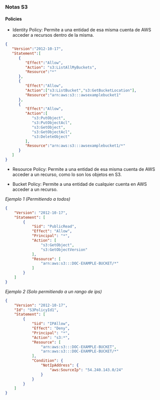 ### Notas S3

#### Policies

- Identity Policy: Permite a una entidad de esa misma cuenta de AWS acceder a recursos dentro de la misma.
~~~json
{
   "Version":"2012-10-17",
   "Statement":[
      {
         "Effect":"Allow",
         "Action": "s3:ListAllMyBuckets",
         "Resource":"*"
      },
      {
         "Effect":"Allow",
         "Action":["s3:ListBucket","s3:GetBucketLocation"],
         "Resource":"arn:aws:s3:::awsexamplebucket1"
      },
      {
         "Effect":"Allow",
         "Action":[
            "s3:PutObject",
            "s3:PutObjectAcl",
            "s3:GetObject",
            "s3:GetObjectAcl",
            "s3:DeleteObject"
         ],
         "Resource":"arn:aws:s3:::awsexamplebucket1/*"
      }
   ]
}
~~~

- Resource Policy: Permite a una entidad de esa misma cuenta de AWS acceder a un recurso, como lo son los objetos en S3.

- Bucket Policy: Permite a una entidad de cualquier cuenta en AWS acceder a un recurso.

*Ejemplo 1 (Permitiendo a todos)*
~~~json
{
    "Version": "2012-10-17",
    "Statement": [
        {
            "Sid": "PublicRead",
            "Effect": "Allow",
            "Principal": "*",
            "Action": [
                "s3:GetObject",
                "s3:GetObjectVersion"
            ],
            "Resource": [
                "arn:aws:s3:::DOC-EXAMPLE-BUCKET/*"
            ]
        }
    ]
}
~~~

*Ejemplo 2 (Solo permitiendo a un rango de ips)*
~~~json
{
    "Version": "2012-10-17",
    "Id": "S3PolicyId1",
    "Statement": [
        {
            "Sid": "IPAllow",
            "Effect": "Deny",
            "Principal": "*",
            "Action": "s3:*",
            "Resource": [
                "arn:aws:s3:::DOC-EXAMPLE-BUCKET",
                "arn:aws:s3:::DOC-EXAMPLE-BUCKET/*"
            ],
            "Condition": {
                "NotIpAddress": {
                    "aws:SourceIp": "54.240.143.0/24"
                }
            }
        }
    ]
}
~~~

